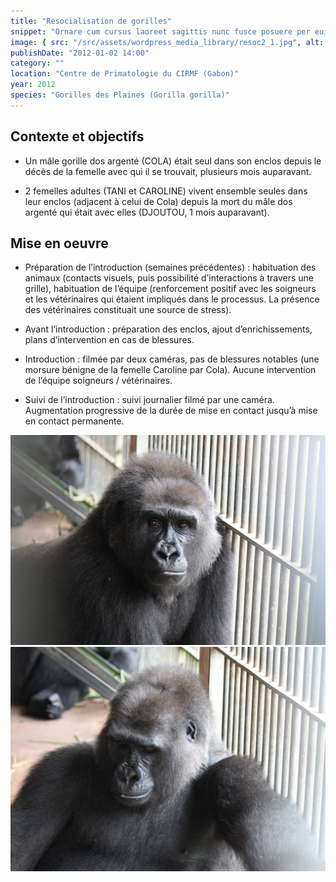 ```yaml
---
title: "Resocialisation de gorilles"
snippet: "Ornare cum cursus laoreet sagittis nunc fusce posuere per euismod dis vehicula a, semper fames lacus maecenas dictumst pulvinar neque enim non potenti. Torquent hac sociosqu eleifend potenti."
image: { src: "/src/assets/wordpress_media_library/resoc2_1.jpg", alt: "" }
publishDate: "2012-01-02 14:00"
category: ""
location: "Centre de Primatologie du CIRMF (Gabon)"
year: 2012
species: "Gorilles des Plaines (Gorilla gorilla)"
---
```


## Contexte et objectifs

- Un mâle gorille dos argenté (COLA) était seul dans son enclos depuis le décès de la femelle avec qui il se trouvait, plusieurs mois auparavant.

- 2 femelles adultes (TANI et CAROLINE) vivent ensemble seules dans leur enclos (adjacent à celui de Cola) depuis la mort du mâle dos argenté qui était avec elles (DJOUTOU, 1 mois auparavant).

## Mise en oeuvre

- Préparation de l’introduction (semaines précédentes) : habituation des animaux (contacts visuels, puis possibilité d’interactions à travers une grille), habituation de l’équipe (renforcement positif avec les soigneurs et les vétérinaires qui étaient impliqués dans le processus. La présence des vétérinaires constituait une source de stress).

- Avant l’introduction : préparation des enclos, ajout d’enrichissements, plans d’intervention en cas de blessures.

- Introduction : filmée par deux caméras, pas de blessures notables (une morsure bénigne de la femelle Caroline par Cola). Aucune intervention de l’équipe soigneurs / vétérinaires.

- Suivi de l’introduction : suivi journalier filmé par une caméra. Augmentation progressive de la durée de mise en contact jusqu’à mise en contact permanente.

![](/src/assets/wordpress_media_library/resoc2_2.jpg)
![](/src/assets/wordpress_media_library/resoc2_3.jpg)
